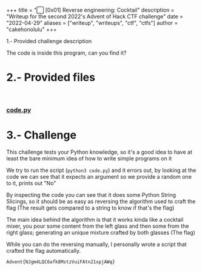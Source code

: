 +++
title = "⬜ [0x01] Reverse engineering: Cocktail"
description = "Writeup for the second 2022's Advent of Hack CTF challenge"
date = "2022-04-29"
aliases = ["writeup", "writeups", "ctf", "ctfs"]
author = "cakehonolulu"
+++

1.- Provided challenge description
<br>

The code is inside this program, can you find it?

# 2.- Provided files
<br>
<h3 style="color:lightblue">

<a href="https://raw.githubusercontent.com/cakehonolulu/HackUPC/main/2022/AdventOfHackUPC/CKT/code.py">code.py</a>


# 3.- Challenge


This challenge tests your Python knowledge, so it's a good idea to have at least the bare minimum idea of how to write simple programs on it


We try to run the script (<code>python3 code.py</code>) and it errors out, by looking at the code we can see that it expects an argument
so we provide a random one to it, prints out "No"


By inspecting the code you can see that it does some Python String Slicings, so it should be as easy as reversing the algorithm used to craft the flag (The result gets compared to a string to know if that's the flag)

The main idea behind the algorithm is that it works kinda like a cocktail mixer, you pour some content from the left glass and then some from the right glass; generating an unique mixture crafted by both glasses (The flag)

While you can do the reversing manually, I personally wrote a script that crafted the flag automatically.

<code>Advent{NJgm4LQC6afk8MstzVuiFAtn21xpjAWq}</code>

